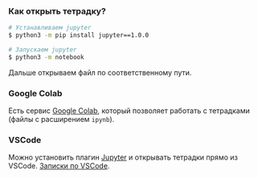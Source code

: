 ### Как открыть тетрадку?

```bash
# Устанавливаем jupyter
$ python3 -m pip install jupyter==1.0.0

# Запускаем jupyter
$ python3 -m notebook
```
Дальше открываем файл по соответственному пути.

### Google Colab
Есть сервис [Google Colab](https://colab.google/), который позволяет работать с тетрадками (файлы с расширением `ipynb`).

### VSCode
Можно установить плагин [Jupyter](https://marketplace.visualstudio.com/items?itemName=ms-toolsai.jupyter) и открывать тетрадки прямо из VSCode. [Записки по VSCode](vscode.md).
